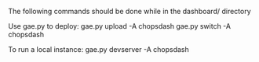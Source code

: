 The following commands should be done while in the dashboard/ directory


Use gae.py to deploy:
gae.py upload -A chopsdash
gae.py switch -A chopsdash

To run a local instance:
gae.py devserver -A chopsdash
